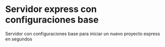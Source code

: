 # Servidor express con configuraciones base
Servidor con configuraciones base para iniciar un nuevo proyecto express en segundos 
